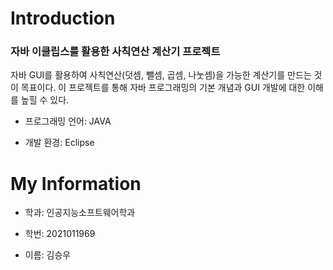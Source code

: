 # Introduction

### 자바 이클립스를 활용한 사칙연산 계산기 프로젝트
자바 GUI를 활용하여 사칙연산(덧셈, 뺄셈, 곱셈, 나눗셈)을 가능한 계산기를 만드는 것이 목표이다. 이 프로젝트를 통해 자바 프로그래밍의 기본 개념과 GUI 개발에 대한 이해를 높힐 수 있다.


 + 프로그래밍 언어: JAVA

 + 개발 환경: Eclipse

# My Information

+ 학과: 인공지능소프트웨어학과

+ 학번: 2021011969

+ 이름: 김승우

